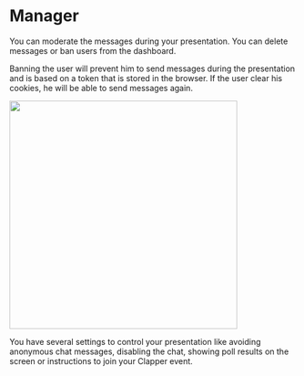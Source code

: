 # Manager

You can moderate the messages during your presentation. You can delete messages or ban users from the dashboard.

Banning the user will prevent him to send messages during the presentation and is based on a token that is stored in the browser. If the user clear his cookies, he will be able to send messages again.

<img src="assets/feature2.png" width="400"/>

You have several settings to control your presentation like avoiding anonymous chat messages, disabling the chat, showing poll results on the screen or instructions to join your Clapper event.
